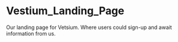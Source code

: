 Vestium_Landing_Page
====================

<p> Our landing page for Vetsium. Where users could sign-up and await information from us.</p>
